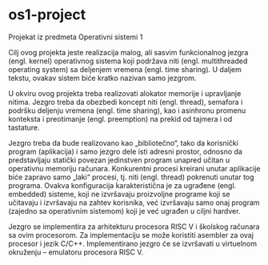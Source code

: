# os1-project
Projekat iz predmeta Operativni sistemi 1


Cilj ovog projekta jeste realizacija malog, ali sasvim funkcionalnog jezgra (engl. kernel)
operativnog sistema koji podržava niti (engl. multithreaded operating system) sa deljenjem
vremena (engl. time sharing). U daljem tekstu, ovakav sistem biće kratko nazivan samo
jezgrom.

U okviru ovog projekta treba realizovati alokator memorije i upravljanje nitima. Jezgro
treba da obezbedi koncept niti (engl. thread), semafora i podršku deljenju vremena (engl. time
sharing), kao i asinhronu promenu konteksta i preotimanje (engl. preemption) na prekid od
tajmera i od tastature.

Jezgro treba da bude realizovano kao „bibliotečno“, tako da korisnički program
(aplikacija) i samo jezgro dele isti adresni prostor, odnosno da predstavljaju statički povezan
jedinstven program unapred učitan u operativnu memoriju računara. Konkurentni procesi
kreirani unutar aplikacije biće zapravo samo „laki“ procesi, tj. niti (engl. thread) pokrenuti
unutar tog programa. Ovakva konfiguracija karakteristična je za ugrađene (engl. embedded)
sisteme, koji ne izvršavaju proizvoljne programe koji se učitavaju i izvršavaju na zahtev
korisnika, već izvršavaju samo onaj program (zajedno sa operativnim sistemom) koji je već
ugrađen u ciljni hardver.


Jezgro se implementira za arhitekturu procesora RISC V i školskog računara sa ovim
procesorom. Za implementaciju se može koristiti asembler za ovaj procesor i jezik C/C++.
Implementirano jezgro će se izvršavati u virtuelnom okruženju – emulatoru procesora RISC V. 
